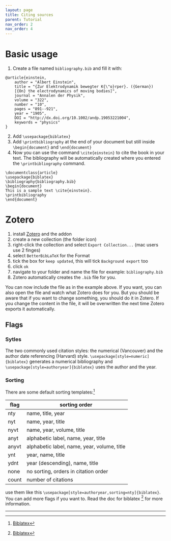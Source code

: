 ```yaml
---
layout: page
title: Citing sources
parent: Tutorial
nav_order: 2
nav_order: 4
---
```

# Basic usage
1. Create a file named `bibliography.bib` and fill it with:
```
@article{einstein,
    author = "Albert Einstein",
    title = "{Zur Elektrodynamik bewegter K{\"o}rper}. ({German})
    [{On} the electrodynamics of moving bodies]",
    journal = "Annalen der Physik",
    volume = "322",
    number = "10",
    pages = "891--921",
    year = "1905",
    DOI = "http://dx.doi.org/10.1002/andp.19053221004",
    keywords = "physics"
}
```
2. Add `\usepackage{biblatex}`
3. Add `\printbibliography` at the end of your document but still inside `\begin{document}`
 and `\end{document}`
4. Now you can use the command `\cite{einstein}` to cite the book in your text. The bibliography will be automatically created where you entered the `\printbibliography` command.
```
\documentclass{article}
\usepackage{biblatex}
\bibliography{bibliography.bib}
\begin{document}
This is a sample text \cite{einstein}.
\printbibliography
\end{document}
```

# Zotero
1. install [Zotero](bibliography/zotero.md) and the addon
2. create a new collection (the folder icon)
3. right-click the collection and select `Export Collection...` (mac users use 2 finges)
4. select `BetterBibLaTeX` for the Format
5. tick the box for `keep updated`, this will tick `Background export` too
6. click `ok`
7. navigate to your folder and name the file for example: `bibliography.bib`
8. Zotero automatically creates the `.bib` file for you. 

You can now include the file as in the example above. If you want, you can also open the file and watch what Zotero does for you. But you should be aware that if you want to change something, you should do it in Zotero. If you change the content in the file, it will be overwritten the next time Zotero exports it automatically.


## Flags
### Sytles
The two commonly used citation styles: the numerical (Vancouver) and the author date referencing (Harvard) style. `\usepackage[style=numeric]{biblatex}` generates a numerical bibliography and `\usepackage[style=authoryear]{biblatex}` uses the author and the year.

### Sorting
There are some default sorting templates:[^1]

| flag | sorting order|
|------|-------------|
| nty | name, title, year|
| nyt | name, year, title|
| nyvt | name, year, volume, title |
| anyt | alphabetic label, name, year, title|
| anyvt |alphabetic label, name, year, volume, title|
| ynt | year, name, title|
| ydnt | year (descending), name, title|
| none | no sorting, orders in citation order |
| count | number of citations |

use them like this `\usepackage[style=authoryear,sorting=nty]{biblatex}`. You can add more flags if you want to. Read the doc for biblatex [^1] for more information.


---
[^1]:[Biblatex](https://ctan.kako-dev.de/macros/latex/contrib/biblatex/doc/biblatex.pdf)
[^2]:[Wikibooks: LaTeX/Bibliographies with biblatex and biber](https://en.wikibooks.org/wiki/LaTeX/Bibliographies_with_biblatex_and_biber#cite_note-1)

